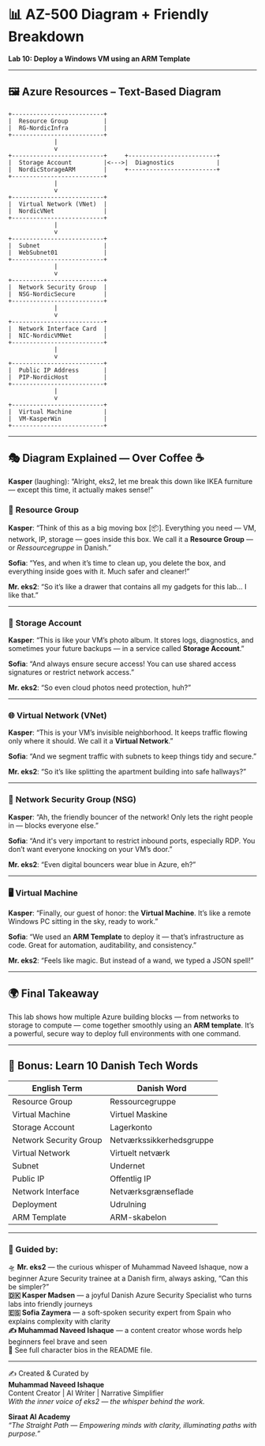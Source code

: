 # 📊 AZ-500 Diagram + Friendly Breakdown  
**Lab 10: Deploy a Windows VM using an ARM Template**

---

## 🖼️ Azure Resources – Text-Based Diagram

```
+--------------------------+
|  Resource Group          |
|  RG-NordicInfra          |
+--------------------------+
             |
             v
+--------------------------+     +-------------------------+
|  Storage Account         |<--->|  Diagnostics            |
|  NordicStorageARM        |     +-------------------------+
+--------------------------+
             |
             v
+--------------------------+
|  Virtual Network (VNet)  |
|  NordicVNet              |
+--------------------------+
             |
             v
+--------------------------+
|  Subnet                  |
|  WebSubnet01             |
+--------------------------+
             |
             v
+--------------------------+
|  Network Security Group  |
|  NSG-NordicSecure        |
+--------------------------+
             |
             v
+--------------------------+
|  Network Interface Card  |
|  NIC-NordicVMNet         |
+--------------------------+
             |
             v
+--------------------------+
|  Public IP Address       |
|  PIP-NordicHost          |
+--------------------------+
             |
             v
+--------------------------+
|  Virtual Machine         |
|  VM-KasperWin            |
+--------------------------+
```

---

## 🎭 Diagram Explained — Over Coffee ☕

**Kasper** (laughing): “Alright, eks2, let me break this down like IKEA furniture — except this time, it actually makes sense!”

### 🧱 **Resource Group**
**Kasper**: “Think of this as a big moving box [📦]. Everything you need — VM, network, IP, storage — goes inside this box. We call it a **Resource Group** — or *Ressourcegruppe* in Danish.”

**Sofia**: “Yes, and when it’s time to clean up, you delete the box, and everything inside goes with it. Much safer and cleaner!”

**Mr. eks2**: “So it’s like a drawer that contains all my gadgets for this lab... I like that.”

---

### 💾 **Storage Account**
**Kasper**: “This is like your VM’s photo album. It stores logs, diagnostics, and sometimes your future backups — in a service called **Storage Account**.”

**Sofia**: “And always ensure secure access! You can use shared access signatures or restrict network access.”

**Mr. eks2**: “So even cloud photos need protection, huh?”

---

### 🌐 **Virtual Network (VNet)**
**Kasper**: “This is your VM’s invisible neighborhood. It keeps traffic flowing only where it should. We call it a **Virtual Network**.”

**Sofia**: “And we segment traffic with subnets to keep things tidy and secure.”

**Mr. eks2**: “So it’s like splitting the apartment building into safe hallways?”

---

### 🚧 **Network Security Group (NSG)**
**Kasper**: “Ah, the friendly bouncer of the network! Only lets the right people in — blocks everyone else.”

**Sofia**: “And it's very important to restrict inbound ports, especially RDP. You don’t want everyone knocking on your VM’s door.”

**Mr. eks2**: “Even digital bouncers wear blue in Azure, eh?”

---

### 🖥️ **Virtual Machine**
**Kasper**: “Finally, our guest of honor: the **Virtual Machine**. It’s like a remote Windows PC sitting in the sky, ready to work.”

**Sofia**: “We used an **ARM Template** to deploy it — that’s infrastructure as code. Great for automation, auditability, and consistency.”

**Mr. eks2**: “Feels like magic. But instead of a wand, we typed a JSON spell!”

---

## 🌍 Final Takeaway

This lab shows how multiple Azure building blocks — from networks to storage to compute — come together smoothly using an **ARM template**. It’s a powerful, secure way to deploy full environments with one command.

---

## 📘 Bonus: Learn 10 Danish Tech Words

| English Term           | Danish Word           |
|------------------------|------------------------|
| Resource Group         | Ressourcegruppe        |
| Virtual Machine        | Virtuel Maskine        |
| Storage Account        | Lagerkonto             |
| Network Security Group | Netværkssikkerhedsgruppe |
| Virtual Network        | Virtuelt netværk       |
| Subnet                 | Undernet               |
| Public IP              | Offentlig IP           |
| Network Interface      | Netværksgrænseflade    |
| Deployment             | Udrulning              |
| ARM Template           | ARM-skabelon           |

---

### 🧾 Guided by:
🛸 **Mr. eks2** — the curious whisper of Muhammad Naveed Ishaque, now a beginner Azure Security trainee at a Danish firm, always asking, “Can this be simpler?”  
**🇩🇰 Kasper Madsen** — a joyful Danish Azure Security Specialist who turns labs into friendly journeys  
**🇪🇸 Sofia Zaymera** — a soft-spoken security expert from Spain who explains complexity with clarity  
**✍️ Muhammad Naveed Ishaque** — a content creator whose words help beginners feel brave and seen  
🔎 See full character bios in the README file.

---

✍️ Created & Curated by  
**Muhammad Naveed Ishaque**  
Content Creator | AI Writer | Narrative Simplifier  
_With the inner voice of eks2 — the whisper behind the work._  

**Siraat AI Academy**  
_“The Straight Path — Empowering minds with clarity, illuminating paths with purpose.”_
